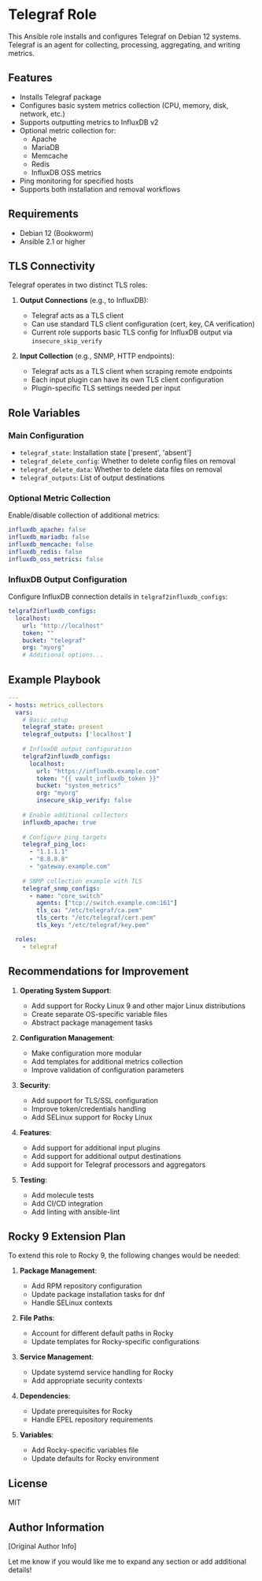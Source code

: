 # Telegraf Role

This Ansible role installs and configures Telegraf on Debian 12 systems. Telegraf is an agent for collecting, processing, aggregating, and writing metrics.

## Features

- Installs Telegraf package
- Configures basic system metrics collection (CPU, memory, disk, network, etc.)
- Supports outputting metrics to InfluxDB v2
- Optional metric collection for:
  - Apache 
  - MariaDB
  - Memcache
  - Redis
  - InfluxDB OSS metrics
- Ping monitoring for specified hosts
- Supports both installation and removal workflows

## Requirements

- Debian 12 (Bookworm)
- Ansible 2.1 or higher

## TLS Connectivity

Telegraf operates in two distinct TLS roles:

1. **Output Connections** (e.g., to InfluxDB):
   - Telegraf acts as a TLS client
   - Can use standard TLS client configuration (cert, key, CA verification)
   - Current role supports basic TLS config for InfluxDB output via `insecure_skip_verify`

2. **Input Collection** (e.g., SNMP, HTTP endpoints):
   - Telegraf acts as a TLS client when scraping remote endpoints
   - Each input plugin can have its own TLS client configuration
   - Plugin-specific TLS settings needed per input


## Role Variables

### Main Configuration

- `telegraf_state`: Installation state ['present', 'absent']
- `telegraf_delete_config`: Whether to delete config files on removal  
- `telegraf_delete_data`: Whether to delete data files on removal
- `telegraf_outputs`: List of output destinations

### Optional Metric Collection

Enable/disable collection of additional metrics:

```yaml
influxdb_apache: false
influxdb_mariadb: false
influxdb_memcache: false  
influxdb_redis: false
influxdb_oss_metrics: false
```

### InfluxDB Output Configuration

Configure InfluxDB connection details in `telgraf2influxdb_configs`:

```yaml
telgraf2influxdb_configs:
  localhost:
    url: "http://localhost" 
    token: ""
    bucket: "telegraf"
    org: "myorg"
    # Additional options...
```

## Example Playbook

```yaml
---
- hosts: metrics_collectors
  vars:
    # Basic setup
    telegraf_state: present
    telegraf_outputs: ['localhost']
    
    # InfluxDB output configuration
    telgraf2influxdb_configs:
      localhost:
        url: "https://influxdb.example.com"
        token: "{{ vault_influxdb_token }}"
        bucket: "system_metrics"
        org: "myorg"
        insecure_skip_verify: false
        
    # Enable additional collectors
    influxdb_apache: true
    
    # Configure ping targets
    telegraf_ping_loc:
      - "1.1.1.1"
      - "8.8.8.8"
      - "gateway.example.com"
    
    # SNMP collection example with TLS
    telegraf_snmp_configs:
      - name: "core_switch"
        agents: ["tcp://switch.example.com:161"]
        tls_ca: "/etc/telegraf/ca.pem"
        tls_cert: "/etc/telegraf/cert.pem"
        tls_key: "/etc/telegraf/key.pem"

  roles:
    - telegraf
```

## Recommendations for Improvement

1. **Operating System Support**:
   - Add support for Rocky Linux 9 and other major Linux distributions
   - Create separate OS-specific variable files
   - Abstract package management tasks

2. **Configuration Management**:
   - Make configuration more modular
   - Add templates for additional metrics collection
   - Improve validation of configuration parameters

3. **Security**:
   - Add support for TLS/SSL configuration
   - Improve token/credentials handling
   - Add SELinux support for Rocky Linux

4. **Features**:
   - Add support for additional input plugins
   - Add support for additional output destinations
   - Add support for Telegraf processors and aggregators

5. **Testing**:
   - Add molecule tests
   - Add CI/CD integration
   - Add linting with ansible-lint

## Rocky 9 Extension Plan

To extend this role to Rocky 9, the following changes would be needed:

1. **Package Management**:
   - Add RPM repository configuration 
   - Update package installation tasks for dnf
   - Handle SELinux contexts

2. **File Paths**: 
   - Account for different default paths in Rocky
   - Update templates for Rocky-specific configurations

3. **Service Management**:
   - Update systemd service handling for Rocky
   - Add appropriate security contexts

4. **Dependencies**:
   - Update prerequisites for Rocky
   - Handle EPEL repository requirements

5. **Variables**: 
   - Add Rocky-specific variables file
   - Update defaults for Rocky environment

## License

MIT

## Author Information

[Original Author Info]

Let me know if you would like me to expand any section or add additional details!